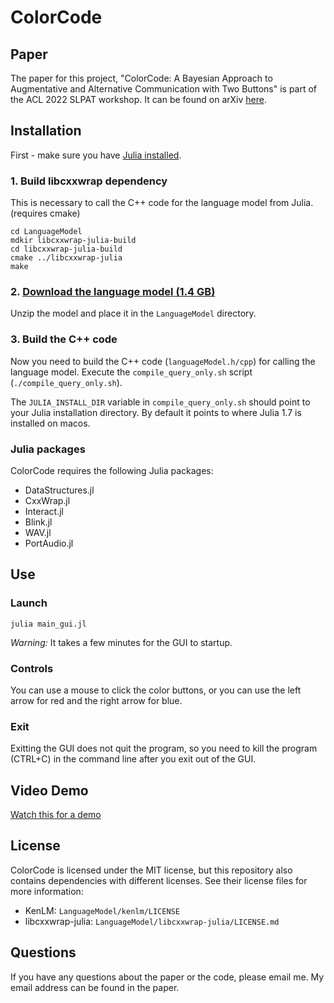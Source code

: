 # ColorCode
## Paper
The paper for this project, "ColorCode: A Bayesian Approach to Augmentative and Alternative Communication with Two Buttons" is part of the ACL 2022 SLPAT workshop. It can be found on arXiv [here](https://arxiv.org/abs/2204.09745). 

## Installation

First - make sure you have [Julia installed](https://julialang.org/downloads/). 

### 1. Build libcxxwrap dependency

This is necessary to call the C++ code for the language model from Julia. (requires cmake)

    cd LanguageModel
    mdkir libcxxwrap-julia-build
    cd libcxxwrap-julia-build
    cmake ../libcxxwrap-julia
    make

### 2. [Download the language model (1.4 GB)](http://data.imagineville.org/lm/dec19_char/lm_dec19_char_huge_12gram.kenlm.gz)
 
Unzip the model and place it in the `LanguageModel` directory.
 
### 3. Build the C++ code

Now you need to build the C++ code (`languageModel.h/cpp`) for calling the language model. Execute the `compile_query_only.sh` script (`./compile_query_only.sh`). 

The `JULIA_INSTALL_DIR` variable in `compile_query_only.sh` should point to your Julia installation directory. By default it points to where Julia 1.7 is installed on macos.

### Julia packages

ColorCode requires the following Julia packages:
- DataStructures.jl
- CxxWrap.jl
- Interact.jl
- Blink.jl
- WAV.jl
- PortAudio.jl

## Use

### Launch

    julia main_gui.jl
*Warning:* It takes a few minutes for the GUI to startup.
  
### Controls

You can use a mouse to click the color buttons, or you can use the left arrow for red and the right arrow for blue.

### Exit

Exitting the GUI does not quit the program, so you need to kill the program (CTRL+C) in the command line after you exit out of the GUI.

## Video Demo

[Watch this for a demo](https://www.youtube.com/watch?v=HtPYEFwMhHo)
    
## License

ColorCode is licensed under the MIT license, but this repository also contains dependencies with different licenses. See their license files for more information:
- KenLM: `LanguageModel/kenlm/LICENSE`
- libcxxwrap-julia: `LanguageModel/libcxxwrap-julia/LICENSE.md`

## Questions

If you have any questions about the paper or the code, please email me. My email address can be found in the paper.

